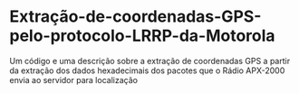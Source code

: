 # Extração-de-coordenadas-GPS-pelo-protocolo-LRRP-da-Motorola
Um código e uma descrição sobre a extração de coordenadas GPS a partir da extração dos dados hexadecimais dos pacotes que o Rádio APX-2000 envia ao servidor para localização
